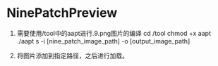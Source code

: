# NinePatchPreview

1. 需要使用/tool中的aapt进行.9.png图片的编译
cd /tool
chmod +x aapt
./aapt s -i [nine_patch_image_path] -o [output_image_path]

2. 将图片添加到指定路径，之后进行加载。